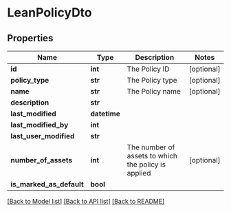 # LeanPolicyDto

## Properties
Name | Type | Description | Notes
------------ | ------------- | ------------- | -------------
**id** | **int** | The Policy ID | [optional] 
**policy_type** | **str** | The Policy type | [optional] 
**name** | **str** | The Policy name | [optional] 
**description** | **str** |  | 
**last_modified** | **datetime** |  | 
**last_modified_by** | **int** |  | 
**last_user_modified** | **str** |  | 
**number_of_assets** | **int** | The number of assets to which the policy is applied | [optional] 
**is_marked_as_default** | **bool** |  | 

[[Back to Model list]](../README.md#documentation-for-models) [[Back to API list]](../README.md#documentation-for-api-endpoints) [[Back to README]](../README.md)

